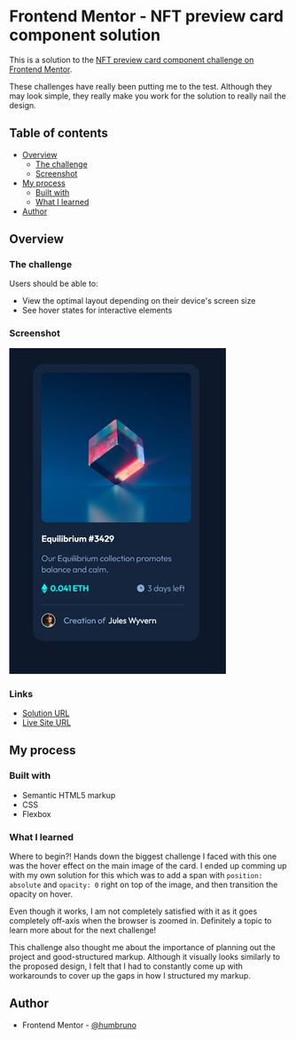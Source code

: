 # Frontend Mentor - NFT preview card component solution

This is a solution to the [NFT preview card component challenge on Frontend Mentor](https://www.frontendmentor.io/challenges/nft-preview-card-component-SbdUL_w0U).

These challenges have really been putting me to the test. Although they may look simple, they really make you work for the solution to really nail the design.

## Table of contents

- [Overview](#overview)
  - [The challenge](#the-challenge)
  - [Screenshot](#screenshot)
- [My process](#my-process)
  - [Built with](#built-with)
  - [What I learned](#what-i-learned)
- [Author](#author)

## Overview

### The challenge

Users should be able to:

- View the optimal layout depending on their device's screen size
- See hover states for interactive elements

### Screenshot

![](images/final-screenshot.png)

### Links

- [Solution URL](https://github.com/humbruno/humbruno.github.io/blob/d571fdef98bba9df398d9cef31f7dbbc5e0f1cce/nft-card/index.html)
- [Live Site URL](https://humbruno.github.io/nft-card/index.html)

## My process

### Built with

- Semantic HTML5 markup
- CSS
- Flexbox

### What I learned

Where to begin?! Hands down the biggest challenge I faced with this one was the hover effect on the main image of the card. I ended up comming up with my own solution for this which was to add a span with `position: absolute` and `opacity: 0` right on top of the image, and then transition the opacity on hover.

Even though it works, I am not completely satisfied with it as it goes completely off-axis when the browser is zoomed in. Definitely a topic to learn more about for the next challenge!

This challenge also thought me about the importance of planning out the project and good-structured markup. Although it visually looks similarly to the proposed design, I felt that I had to constantly come up with workarounds to cover up the gaps in how I structured my markup.

## Author

- Frontend Mentor - [@humbruno](https://www.frontendmentor.io/profile/humbruno)
